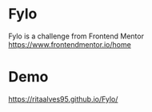 # Fylo
Fylo is a challenge from Frontend Mentor
https://www.frontendmentor.io/home


# Demo
https://ritaalves95.github.io/Fylo/
